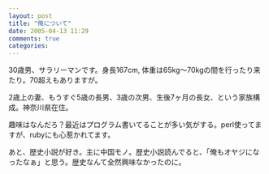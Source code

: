 ```yaml
---
layout: post
title: "俺について"
date: 2005-04-13 11:29
comments: true
categories: 
---
```

<p class="entryBody">
30歳男、サラリーマンです。身長167cm, 体重は65kg〜70kgの間を行ったり来たり。70超えもありますが。
</p>

<p class="entryBody">
2歳上の妻、もうすぐ5歳の長男、3歳の次男、生後7ヶ月の長女、という家族構成。神奈川県在住。
</p>

<p class="entryBody">
趣味はなんだろ？最近はプログラム書いてることが多い気がする。perl使ってますが、rubyにも心惹かれてます。
</p>

<p class="entryBody">
あと、歴史小説が好き。主に中国モノ。歴史小説読んでると、「俺もオヤジになったなぁ」と思う。歴史なんて全然興味なかったのに。
</p>